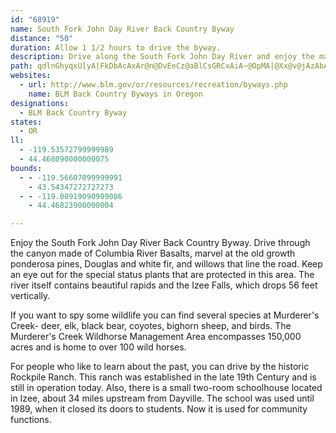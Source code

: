 ```yaml
---
id: "68919"
name: South Fork John Day River Back Country Byway
distance: "50"
duration: Allow 1 1/2 hours to drive the byway.
description: Drive along the South Fork John Day River and enjoy the majestic old growth local trees. This byway is a prime place to view a variety of wildlife.
path: qdlnGhyqxU[yA|FkDbAcAxAr@n@DvEeCz@aBlCsGRCxAiA~@OpMA|@Xx@v@jAzAbAxBdGhOh@v@bFtChAXr@LdABxAK|C_AhEmBrAYfG@pDa@tA_@|B_AxAsA|CeEh@_An@sBdAiEvC{ZXsATm@NM^EXX~AzEfEzHn@rBn@pF|AzDtAdAlBp@rCzAbCdCjGxChFE~Aq@v@E~@Vb@f@n@xBCxAk@tHSrA_@bAmBlC[~@MfAA~ATlC~@dGl@`Bn@`AnA|@h@LdCGtD_AdAy@lAyAnBsDbAwAp@_@f@Ep@B`A^fIlFr@Xd@?jI_B~BWfIEfI{@fBA~Af@bADd@WzFcFnBw@bTsBhA_ARm@dAgFbAyAj@i@lFgBvAEt@\bAx@|B~BZn@b@pBXfHTlBbAlB|BdCjAF`D[hAYhAk@^ExALbEa@rDeAjFq@dCcAnBwAl@KxE^pFdAxDlAdEdBn@`@rAhBdBzDTx@RrAJjBG|FWlBk@vC?z@Nn@TLn@LpLeBpA[zBwBXgA\{JTsAvAmB~@Ct@Hl@^~BnDtAvAjD`BnAVtAEjEy@fJyClAI^Pd@j@x@lBnA~ApBrAdA?Z[p@wB^_@d@Wj@CfALdAl@lBzA~@pAh@^nAGVe@Jm@ZmFb@yC|@cC~@oBhAq@b@BpAhAfBvCj@Xv@F~@EbBgAxAyAbD{IlAgCdA_AlAQx@PvMbHlDxClAbDh@tDDlBM`IBdAJr@x@vBbAt@r@PhA@bA[tCmDx@Wl@?t@JhAz@Xb@n@nB\BbEdCrCz@~AxAXDl@YjAsBf@c@j@GrA?dCR\P|AlBhC`FbC~BxBjAn@R^?`Ee@t@?zE|@~CR~C`B|EdBjB`@d@VxBrBx@d@fFlElB~@xBf@Zd@Rj@XrCXl@ZXx@?hBkBvDuCvCyAdC_B|DeBfJ{GlEk@lFRr@b@h@t@hArB|B~FhD`Lx@hDrApHd@hBhAvBxDjDfBhBzKlQlAr@nBRn@EbEuAbA?lARdAn@b@j@`@lBf@pEZr@XLlBMbEeA|@_@xFs@dJK~Aa@n@c@xCaDpCmEn@uAb@sAzAcH\yBx@{Ih@yBj@mB\u@h@w@d@YrBEbBv@dCzArAXfJSfDg@bBk@|B{ChAgCToC?gAYoIEqAg@mEGwIYsEw@eEkBaESeBEaBJyA^}Ap@gArCaB`@e@hC{G~F_HrCoFz@}@t@UjAw@rD{CdDwAlADbA~@x@xAhBzFrAfAx@H~CSjFw@tFEvE\lAQbBs@hCk@pEVtBdAzFtIhClFdB~B|@\rAVxDDlCS|FkAn@_@nAkApJaKpA[nAE~ALfCn@dAb@t@|A\jAd@`Ax@z@pI`Gv@v@tAPdJyAvLeEfEs@~E?rCqAfCcBhAk@lCq@z@A|@RdIjBtAz@n@r@x@pBlBdPX~@j@p@vBr@bBVdCDpCh@xI~Fh@f@^v@x@rEbB~E|AfAr@X`ALfA?~@YdA_Ax@aBfA_Eb@mCj@{AxA}AlA_@x@KnAJlDfAbAHbDsBxA_BhAmBbAeCtAkCrAmB^_ANaCXyAnC{EhAkCpG{InAkCfBiBdA_AfA?hAXdBGpFw@rAy@xBmCx@yBd@s@dA_ApBmAxCqCdA{Ax@kCVe@xBgCrD{Ch@QnDSh@Sf@_@~@sAh@_AdBcBx@gBd@s@h@SlBf@tL~HnAj@xCr@h@Kv@}@~@mB^iArAeChAY~E~A`C^rCFrBSnA@lEd@xAb@vCtA`BdDbAfDlA~Br@`Ap@vCVb@n@lD`@p@zA|@dCRv@KhBmAt@_Ab@y@hAyCrAsB~@w@dAg@fE_AlBMbC?|MdAfAT|IrF~AdBp@ZxAPdDLlDYv@Bf@DzBn@x@HxBSt@k@\IhA?dBbAh@?hAs@d@k@nAy@`BEbBf@`ANrBQpBkAlFQvJgDdQa@xAs@rBqBl@_@rDyAxAaAzH{KjAeArASbB`@tAj@bBfA`A\n@Ft@Er@g@lC_D`@M|BMfLF`@Jx@@n@GzAkApFoC|AeAnAnDt@m@zC{DtD^TXfARpFDj@m@hEDh@QjEGzAy@p@eBTyBh@qAbAe@zAAvEzGbADlEoFnB_AvCS~AyB|@kEdAyBh@g@n@I|HbAR`@XvCfEbKx@Rp@kA?YkBwFS_ADq@R[h@QdCYlBy@rEaEfDkDxCy@vAgArBFd@s@bBKh@g@t@eBr@_ERe@d@HtB~@|BKbA_AbCqD|BuBxARrD~AlBXpBYhAaA|CeFb@eBh@{F^{Gl@gCVy@l@}@lAgAd@?d@^vCxExBnBlAAx@c@^m@jAoAjDoBdBb@\?xAc@zBaAXe@lA{@lCeAj@s@~@eBRk@b@iKZ{B^kA|AyChDyClCm@xAm@|@s@Ze@`E_Cx@Dt@^xAlChAt@|@Pt@?~Am@l@GbBCnAq@lAaA^q@h@cC`AwC|A_C|@{Ex@kCx@uAdAeAb@M~AGhAc@nCAbEW|@STe@b@aBdA}F\i@bB_An@Eb@Q~ByC|@u@Zc@\u@NmBDeCUsK@gA^gBpC_EhA{@^Ch@P^^p@hCXj@h@l@jD\fGxAtBzAvAj@~B`@xCOrARdArBvAlAbBG`ARv@C`IuAdCWlBP|Ck@nC\bBCr@a@r@gArA_Dj@m@hAs@lBc@h@JXXtAdD~@t@`C_@t@Yj@g@fA{BxAeEZ]p@Y~CoDxC}Dr@g@RDJm@x@aBrSi\Z_AXgBRyHXsCx@uChA}BlC{C~DyDpDuBlDiAnB{@b@]Tg@XaAH}@?gJNgATmAhC{H|@eBh@s@~@}@`]wT|Ak@~AM~@Px@RfFlCr@Px@EhAkAxB}EXe@~AqBrAkAzBuAjKqE`B{@~@aAj@cBLmBE_AaA{IGaDJwB|AqMlG}Yh@mBx@_BfF_FdAsAr@qAzMsZ|AyAjDsCh@m@\k@ZaAV}ATuB^_Id@{G|@mIr@{Fd@aCb@kAlH}MrGeL|@mAhEyD~O}L~B_ClDaHrLcW~@_Bn@{@rAiAbAg@~@YrDm@zJkAnAm@n@y@XkB?y@SeAa@eAgDqFo@sC}@mGEqBb@aJ?aBmD_jAw@wUG_DDoFXkFj@sI|AySXcCx@uEzAeFv@oBfHuNP_ABwA_@uJBaBTsBZmAlCmHfCgIh@gCfFq^d@qB~@uClCyGTqABo@~@?jATp@Bz@Qr@YrCeC`EmCnCmChB{Bl@eAf@qAvAgId@sBzDiJTa@hAy@pHwBn@Gd@DlCfAvCp@jBz@lCdBhAd@zEfAtC~AzExDnAXtAFfCu@xCQhA]xBgAfBsAx@_Aj@kA^oALwASmCcA{FiAaE_BaEU_B?q@ZaBfCgId@kAhA_ArD_AfBM~@XnAv@xAtAf@v@pB`G\l@n@p@lBrAr@Tp@B`BQ~Ej@l@QlEaDX_@z@mBlAi@hAXj@d@r@x@|@p@|C@n@I^QbDgCn@Q|D_@z@StKmEbAm@pG}EvHcEfDyAf@e@fBsBlAmBrCaH|LuVvCgCxByAx@s@fBmErDgMt@{Cr@wGxAwKn@}PH_A`@kBhAgDzAeBjDgCf@y@t@yLb@iDnAsHlC}Tj@gDfA_GzAaHrAgD`BaD`BkCfCyCnKoPjCaFzFgJnCoD|@q@lBJjACfCF|@_@lEq@LSlCa@fOgBvIGhDw@FSvD}A|Dk@lCd@rBv@pFhHzHzITpBh@Dt@jBbAdAbBp@xA?|A?bBi@JS\BzG{CbFMhHfBzC[xGoC~CMzA}@~B?^PlJ?pDw@xDkCdCqCvDkCjDkA~Gc@lA_@rAkBt@wDt@cBbCcCnDEfA_@jAeBvD{KbBiCzC_DdC}Ad@CXCtCiAt@EvFyBzEkAbD?bHwAzAkAlJmEx@OlCqA\?FQjHkCz@?hAo@z@MjOoE`Jk@bC^pChBbAfAvN`IfBtAzBpD~@jDPRTpA`BbA|@LVd@pAPzDjAtFhFpA^~CQNYfAa@~Cg@t@g@v@M~FoDz@QP_@l@ETYzAGFe@rBuA`AMPRvBVpAfAdFfJhBpAjFp@pD|BdGrOpBbDpAxAxCbBlI~BpCvAnB|CtQ~OpFnG~AGxDZlMnBhFvDdI`KjIvPpBdDdBvAxCzJdAfIFnCg@jF[D}AtEiBhH[xLlBdQxEdRlA|C`HnIpGVbJnEvDpEfKpPzBpBfHqCzDk@pD}ApRyD`Bq@fB_@HQ|ASLWhDy@lCeCbBiCh@kBfAkM?kUt@sFL}Vd@J~@dCzG`J|EfDtGxCtGv@jKQnBa@nDmC~B}CtE{IlEkElD{BbQcIdRuDbCgAhCiB^ExIaJlAwAvCeBfDk@PSnQ?BWbBLHSp@?zPgJbIsB~CIlGVt@WzAPxTiEv^kAvO}C|DQ\Q|BIhPmDpBy@tFyAv@?~IaDlAw@~G}BbD?pAPd@^fC?zDsAp@ChBqA\Gd@k@hAe@tCYbI~B`Kb@jBQtOgJbBWNS~ADpEvBhCFjEmAlFKbEx@~BPdDkApEiEpAk@`CCjCTbCt@vC`CpApBlDrKpDtHt@|GhAn`@^zChBpEb@T^`AxEj@Pj@dDv@PXzBpAlAhBx@`@lEMzI^Xj@lI_@zNSvL}@ZSrd@wB`GQ~\|D~D?lTiHLe@bEaDlAg@vD_@bP?zLcBPQpE_@tHwAhCyApFaGdEcCnCq@zJk@~Lk@tIHv@[fK}B`@Y~D}@zD_@pMcDtEMlBc@dKoGFYtN_K~@_@dAKPYb`@i@fGe@rH?xCh@tB?xJ}AxCFhEhAhGKxFp@z@l@zBGzBk@nEwB`^{RbE_@~Gr@pHSdDk@bBELQDA|PiB|Ak@Z_@^E`CcB~FuCtLgAzIkBTUbCs@zPmHv@i@pIkDtAq@`Bg@tBcAj@KlFcDzLyMb@IH[hDiC^k@f@?pIgEnBk@bEwBPDzG{DfKcD~FiA~AMHSpCcAbFwCz@K?YzEuCr@s@f@QxAqB^IhBeBpF_BbBcAh@q@vA_@Pe@lWsJJWhBe@FQhAYZ_@fCw@pD}A~BMRUbNGlDe@DQ`@ErAeAt@M~GmDtCkB`g@eYdCiB|@_@pXgPlE}BhFaEv@SBe@zCoCPw@fF_BhG{CfDiDrDmFfEmKzFmS^KNcBfBiEp@m@P_A`AyAbKkNtF}MvB_H|@gH~CgJzGqYtEcNlCsF~D_H`G{K`CmHbCeCp@cB~H{[tMug@x@{EjA_O|D}Nz@gG\iAjAqAxGkChMwLfIkLlFeKvJyVbGuR^YZuBfCgGfD}MzAcEhCwKpAgIrF_f@`DqThCgTlA{EpB}Bp@cBpKuPvHuGzLeHfC_A~AKLQhN?lAw@bEyApBuAZ?lDwCvCwAxCg@PQ~ICbDy@bE{@|A_BxAmHlAqBpIsHzHgJPmAZEl@w@f@Sr@_AfSwIhFkCrBwA`FmHvMuOdG{Db@EpB}A~@SLWZ?nEoDhCiEbBgEl@iCjBqYN_AReHz@kJp@gVMq@r@cJrAuFdAsChH}KtE_JpEaHzAgDxGkLrOaUbDmGfDyIrCiD~F{DfB}BPEfBkC`A{C|CaS~AsIvCeVBoPPqFhDwP?qJ
websites:
  - url: http://www.blm.gov/or/resources/recreation/byways.php
    name: BLM Back Country Byways in Oregon
designations:
  - BLM Back Country Byway
states:
  - OR
ll:
  - -119.53572799999989
  - 44.468090000000075
bounds:
  - - -119.56607099999991
    - 43.54347272727273
  - - -119.08919090909086
    - 44.46823900000004

---
```


Enjoy the South Fork John Day River Back Country Byway. Drive through the canyon made of Columbia River Basalts, marvel at the old growth ponderosa pines, Douglas and white fir, and willows that line the road. Keep an eye out for the special status plants that are protected in this area. The river itself contains beautiful rapids and the Izee Falls, which drops 56 feet vertically.

If you want to spy some wildlife you can find several species at Murderer's Creek- deer, elk, black bear, coyotes, bighorn sheep, and birds. The Murderer's Creek Wildhorse Management Area encompasses 150,000 acres and is home to over 100 wild horses.

For people who like to learn about the past, you can drive by the historic Rockpile Ranch. This ranch was established in the late 19th Century and is still in operation today. Also, there is a small two-room schoolhouse located in Izee, about 34 miles upstream from Dayville. The school was used until 1989, when it closed its doors to students. Now it is used for community functions.
